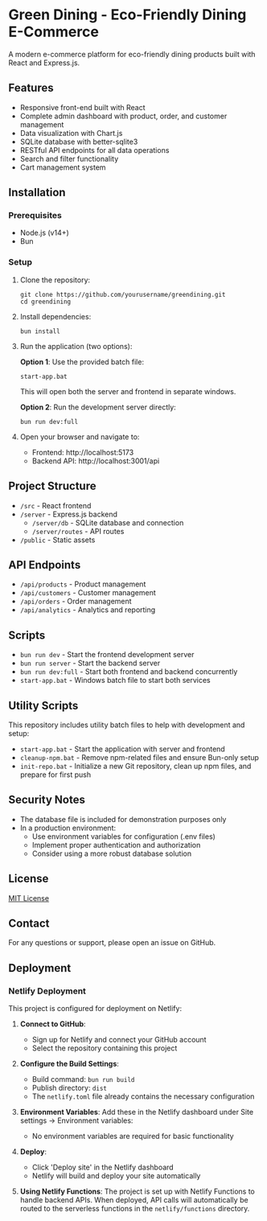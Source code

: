 # Green Dining - Eco-Friendly Dining E-Commerce

A modern e-commerce platform for eco-friendly dining products built with React and Express.js.

## Features

- Responsive front-end built with React
- Complete admin dashboard with product, order, and customer management
- Data visualization with Chart.js
- SQLite database with better-sqlite3
- RESTful API endpoints for all data operations
- Search and filter functionality
- Cart management system

## Installation

### Prerequisites

- Node.js (v14+)
- Bun

### Setup

1. Clone the repository:
   ```
   git clone https://github.com/yourusername/greendining.git
   cd greendining
   ```

2. Install dependencies:
   ```
   bun install
   ```

3. Run the application (two options):
   
   **Option 1**: Use the provided batch file:
   ```
   start-app.bat
   ```
   This will open both the server and frontend in separate windows.

   **Option 2**: Run the development server directly:
   ```
   bun run dev:full
   ```

4. Open your browser and navigate to:
   - Frontend: http://localhost:5173
   - Backend API: http://localhost:3001/api

## Project Structure

- `/src` - React frontend
- `/server` - Express.js backend
  - `/server/db` - SQLite database and connection
  - `/server/routes` - API routes
- `/public` - Static assets

## API Endpoints

- `/api/products` - Product management
- `/api/customers` - Customer management
- `/api/orders` - Order management
- `/api/analytics` - Analytics and reporting

## Scripts

- `bun run dev` - Start the frontend development server
- `bun run server` - Start the backend server
- `bun run dev:full` - Start both frontend and backend concurrently
- `start-app.bat` - Windows batch file to start both services

## Utility Scripts

This repository includes utility batch files to help with development and setup:

- `start-app.bat` - Start the application with server and frontend
- `cleanup-npm.bat` - Remove npm-related files and ensure Bun-only setup
- `init-repo.bat` - Initialize a new Git repository, clean up npm files, and prepare for first push

## Security Notes

- The database file is included for demonstration purposes only
- In a production environment:
  - Use environment variables for configuration (.env files)
  - Implement proper authentication and authorization
  - Consider using a more robust database solution

## License

[MIT License](LICENSE)

## Contact

For any questions or support, please open an issue on GitHub.

## Deployment

### Netlify Deployment

This project is configured for deployment on Netlify:

1. **Connect to GitHub**: 
   - Sign up for Netlify and connect your GitHub account
   - Select the repository containing this project

2. **Configure the Build Settings**:
   - Build command: `bun run build`
   - Publish directory: `dist`
   - The `netlify.toml` file already contains the necessary configuration

3. **Environment Variables**:
   Add these in the Netlify dashboard under Site settings → Environment variables:
   - No environment variables are required for basic functionality

4. **Deploy**:
   - Click 'Deploy site' in the Netlify dashboard
   - Netlify will build and deploy your site automatically

5. **Using Netlify Functions**:
   The project is set up with Netlify Functions to handle backend APIs. When deployed,
   API calls will automatically be routed to the serverless functions in the `netlify/functions` directory. 